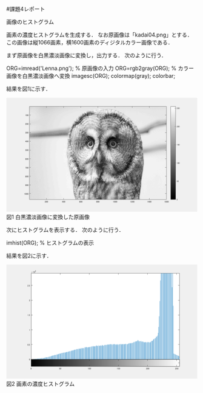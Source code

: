 #課題4レポート

画像のヒストグラム

画素の濃度ヒストグラムを生成する．
なお原画像は「kadai04.png」とする．この画像は縦1066画素，横1600画素のディジタルカラー画像である．

まず原画像を白黒濃淡画像に変換し，出力する．
次のように行う．

ORG=imread('Lenna.png'); % 原画像の入力
ORG=rgb2gray(ORG); % カラー画像を白黒濃淡画像へ変換
imagesc(ORG); colormap(gray); colorbar;

結果を図1に示す．

![原画像](https://github.com/ogata3/lecture_image_processing/blob/master/kadai04/kadai4_1.png?raw=true)
図1 白黒濃淡画像に変換した原画像

次にヒストグラムを表示する．
次のように行う．

imhist(ORG); % ヒストグラムの表示

結果を図2に示す．

![濃度ヒストグラム](https://github.com/ogata3/lecture_image_processing/blob/master/kadai04/kadai4_2.png?raw=true)
図2 画素の濃度ヒストグラム
